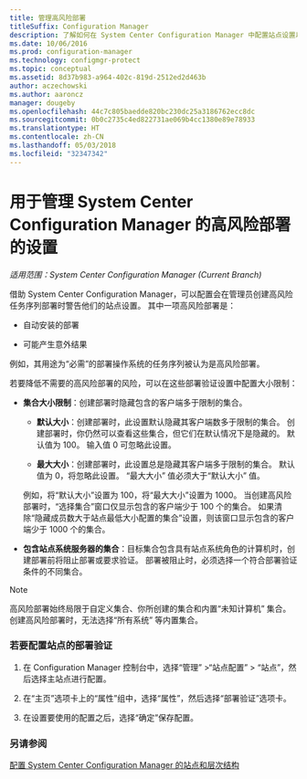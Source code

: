 ```yaml
---
title: 管理高风险部署
titleSuffix: Configuration Manager
description: 了解如何在 System Center Configuration Manager 中配置站点设置以便在管理员创建高风险部署时警告他们。
ms.date: 10/06/2016
ms.prod: configuration-manager
ms.technology: configmgr-protect
ms.topic: conceptual
ms.assetid: 8d37b983-a964-402c-819d-2512ed2d463b
author: aczechowski
ms.author: aaroncz
manager: dougeby
ms.openlocfilehash: 44c7c805baedde820bc230dc25a3186762ecc8dc
ms.sourcegitcommit: 0b0c2735c4ed822731ae069b4cc1380e89e78933
ms.translationtype: HT
ms.contentlocale: zh-CN
ms.lasthandoff: 05/03/2018
ms.locfileid: "32347342"
---
```

# <a name="settings-to-manage-high-risk-deployments-for-system-center-configuration-manager"></a>用于管理 System Center Configuration Manager 的高风险部署的设置

*适用范围：System Center Configuration Manager (Current Branch)*


借助 System Center Configuration Manager，可以配置会在管理员创建高风险任务序列部署时警告他们的站点设置。 其中一项高风险部署是：  

-   自动安装的部署  

-   可能产生意外结果  

 例如，其用途为“必需”的部署操作系统的任务序列被认为是高风险部署。  

 若要降低不需要的高风险部署的风险，可以在这些部署验证设置中配置大小限制：  

-   **集合大小限制**：创建部署时隐藏包含的客户端多于限制的集合。  

    -   **默认大小**：创建部署时，此设置默认隐藏其客户端数多于限制的集合。 创建部署时，你仍然可以查看这些集合，但它们在默认情况下是隐藏的。 默认值为 100。 输入值 0 可忽略此设置。  

    -   **最大大小**：创建部署时，此设置总是隐藏其客户端多于限制的集合。 默认值为 0，将忽略此设置。 “最大大小”  值必须大于“默认大小”  值。  

     例如，将“默认大小”设置为 100，将“最大大小”设置为 1000。 当创建高风险部署时，“选择集合”窗口仅显示包含的客户端少于 100 个的集合。 如果清除“隐藏成员数大于站点最低大小配置的集合”设置，则该窗口显示包含的客户端少于 1000 个的集合。  

-   **包含站点系统服务器的集合**：目标集合包含具有站点系统角色的计算机时，创建部署前将阻止部署或要求验证。 部署被阻止时，必须选择一个符合部署验证条件的不同集合。  

> [!NOTE]  
>  高风险部署始终局限于自定义集合、你所创建的集合和内置“未知计算机”  集合。 创建高风险部署时，无法选择“所有系统” 等内置集合。  

### <a name="to-configure-deployment-verification-for-a-site"></a>若要配置站点的部署验证  

1.  在 Configuration Manager 控制台中，选择“管理” >“站点配置” > “站点”，然后选择主站点进行配置。  

2.  在“主页”选项卡上的“属性”组中，选择“属性”，然后选择“部署验证”选项卡。  

3.  在设置要使用的配置之后，选择“确定”保存配置。  

### <a name="see-also"></a>另请参阅  
 [配置 System Center Configuration Manager 的站点和层次结构](../../core/servers/deploy/configure/configure-sites-and-hierarchies.md)
